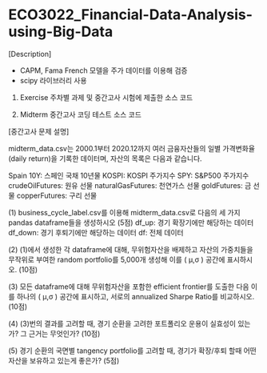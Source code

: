 # ECO3022_Financial-Data-Analysis-using-Big-Data

[Description]
- CAPM, Fama French 모델을 주가 데이터를 이용해 검증
- scipy 라이브러리 사용

1. Exercise
주차별 과제 및 중간고사 시험에 제출한 소스 코드 

2. Midterm
중간고사 코딩 테스트 소스 코드



[중간고사 문제 설명]

midterm_data.csv는 2000.1부터 2020.12까지 여러 금융자산들의 일별 가격변화율(daily return)을 기록한 데이터며, 자산의 목록은 다음과 같습니다.

Spain 10Y: 스페인 국채 10년물
KOSPI: KOSPI 주가지수
SPY: S&P500 주가지수
crudeOilFutures: 원유 선물
naturalGasFutures: 천연가스 선물
goldFutures: 금 선물
copperFutures: 구리 선물

(1) business_cycle_label.csv를 이용해 midterm_data.csv로 다음의 세 가지 pandas dataframe들을 생성하시오 (5점)
df_up: 경기 확장기에만 해당하는 데이터
df_down: 경기 후퇴기에만 해당하는 데이터
df: 전체 데이터

(2) (1)에서 생성한 각 dataframe에 대해, 무위험자산을 배제하고 자산의 가중치들을 무작위로 부여한 random portfolio를 5,000개 생성해 이를 ( μ,σ ) 공간에 표시하시오. (10점)

(3) 모든 dataframe에 대해 무위험자산을 포함한 efficient frontier를 도출한 다음 이를 하나의 ( μ,σ ) 공간에 표시하고, 서로의 annualized Sharpe Ratio를 비교하시오. (10점)

(4) (3)번의 결과를 고려할 때, 경기 순환을 고려한 포트폴리오 운용이 실효성이 있는가? 그 근거는 무엇인가? (10점)

(5) 경기 순환의 국면별 tangency portfolio를 고려할 때, 경기가 확장/후퇴 할때 어떤 자산을 보유하고 있는게 좋은가? (5점)
